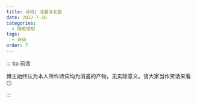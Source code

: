 ```yaml
---
title: 诗词| 北塞与北窗
date: 2022-7-16
categories: 
  - 随笔感想
tags: 
  - 诗词
order: 7
---
```


::: tip 前言

 博主始终认为本人所作诗词均为消遣的产物，无实际意义。请大家当作笑话来看😶

:::




<div class="custom-block-poem">
      <div >
      <poem t="《记北塞战事》" :p="['北塞持寒门，鸿鹄不过关','人欲金财迷，国为社稷贪','敌幡千蹄进，烽烟火连山','兵保家国危，将会来敌前','愤愤其战鼓，嘶嚎命索然','金枪银戟探，沙场血泪斑','人不堪忧乱，物难安家眠','故乡何曾在，尘间百姓难']"/>
      </div>
      <div>
      <poem t="《望北窗思君》" :p="['叶落窗，轩台妆','簪难束发，春颜往','哀泪叹鬓霜','君旗鸣曳千蹄踏','百举归人家','枝盼回聚夫驾马','相扶鹊桥涯','未负君，梦回眸','秋亦飘散，花亦落','仍待春风过','败木迎春桃花羡','思绿信书前','不知晓月在人间','夫君何话言',]"/>
      </div>
</div>



<style>
  .custom-block-poem {
    display: flex;
    flex-wrap: wrap; /* 允许换行 */
  }
  .custom-block-poem div {
    flex: 1;
    min-width: 300px; /* 设置最小宽度防止过窄 */
  }

  /* 平板样式 (768px 以下) */
  @media (max-width: 768px) {
    .custom-block-poem {
      flex-direction: column;
    }
    .custom-block-poem div {
      width: 100%;
      flex: none;
    }
  }

  /* 手机样式 (480px 以下) */
  @media (max-width: 480px) {
    .custom-block-poem div {
      min-width: unset; /* 移除最小宽度限制 */
    }
  }
</style>
